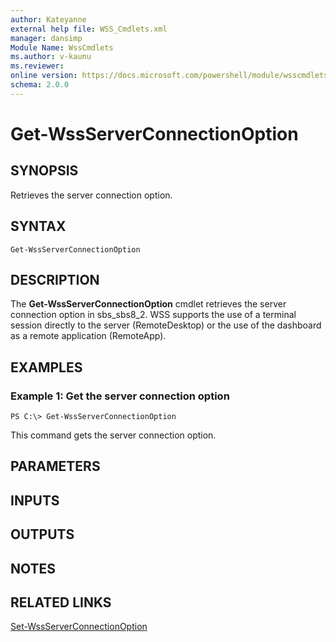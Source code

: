 ```yaml
---
author: Kateyanne
external help file: WSS_Cmdlets.xml
manager: dansimp
Module Name: WssCmdlets
ms.author: v-kaunu
ms.reviewer: 
online version: https://docs.microsoft.com/powershell/module/wsscmdlets/get-wssserverconnectionoption?view=windowsserver2012-ps&wt.mc_id=ps-gethelp
schema: 2.0.0
---
```


# Get-WssServerConnectionOption

## SYNOPSIS
Retrieves the server connection option.

## SYNTAX

```
Get-WssServerConnectionOption
```

## DESCRIPTION
The **Get-WssServerConnectionOption** cmdlet retrieves the server connection option in sbs_sbs8_2.
WSS supports the use of a terminal session directly to the server (RemoteDesktop) or the use of the dashboard as a remote application (RemoteApp).

## EXAMPLES

### Example 1: Get the server connection option
```
PS C:\> Get-WssServerConnectionOption
```

This command gets the server connection option.

## PARAMETERS

## INPUTS

## OUTPUTS

## NOTES

## RELATED LINKS

[Set-WssServerConnectionOption](./Set-WssServerConnectionOption.md)

